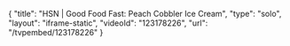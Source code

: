 {
    "title": "HSN | Good Food Fast: Peach Cobbler Ice Cream",
    "type": "solo",
    "layout": "iframe-static",
    "videoId": "123178226",
    "url": "\/tvpembed\/123178226"
}